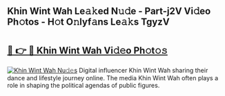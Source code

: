 ## Khin Wint Wah Le𝚊𝚔ed N𝚞𝚍e - Part-j2V Vi𝚍eo Ph𝚘tos - H𝚘t O𝚗lyf𝚊ns Le𝚊𝚔s TgyzV

# <h2><a href="http://hf63qy.feru.top/?c=Khin+Wint+Wah">🔗 👉 🔴 Khin Wint Wah Vi𝚍𝚎o Ph𝚘t𝚘𝚜</a></h2>

[![Khin Wint Wah Nu𝚍𝚎s](https://i.imgur.com/0TWrTi3.gif)](http://hf63qy.feru.top/?c=Khin+Wint+Wah)
Digital influencer Khin Wint Wah sharing their dance and lifestyle journey online. The media Khin Wint Wah often plays a role in shaping the political agendas of public figures. 
